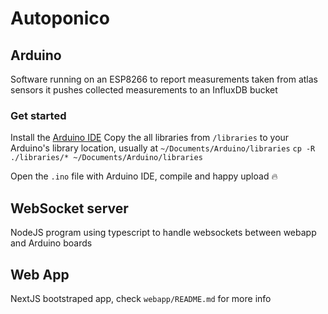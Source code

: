 # Autoponico


## Arduino
Software running on an ESP8266 to report measurements taken from atlas sensors
it pushes collected measurements to an InfluxDB bucket

### Get started
Install the [Arduino IDE](https://www.arduino.cc/en/software)
Copy the all libraries from `/libraries` to your Arduino's library location, usually at `~/Documents/Arduino/libraries`
`cp -R ./libraries/* ~/Documents/Arduino/libraries`

Open the `.ino` file with Arduino IDE, compile and happy upload :fire:

## WebSocket server
NodeJS program using typescript to handle websockets between webapp and Arduino boards

## Web App
NextJS bootstraped app, check `webapp/README.md` for more info

